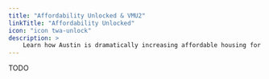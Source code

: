```yaml
---
title: "Affordability Unlocked & VMU2"
linkTitle: "Affordability Unlocked"
icon: "icon twa-unlock"
description: >
    Learn how Austin is dramatically increasing affordable housing for those earning between 50-80% of the city's Median Family Income.
---
```


TODO